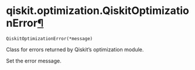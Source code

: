 # qiskit.optimization.QiskitOptimizationError[¶](#qiskit-optimization-qiskitoptimizationerror "Permalink to this headline")

<span id="undefined" />

`QiskitOptimizationError(*message)`

Class for errors returned by Qiskit’s optimization module.

Set the error message.

